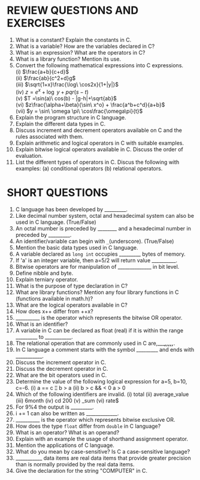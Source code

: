 # REVIEW QUESTIONS AND EXERCISES
1. What is a constant? Explain the constants in C. 
2. What is a variable? How are the variables declared in C? 
3. What is an expression? What are the operators in C? 
4. What is a library function? Mention its use. 
5. Convert the following mathematical expressions into C expressions. <br>
(i) $\frac{a+b}{c+d}$ <br>
(ii) $\frac{ab}{c^2+d}g$ <br>
(iii) $\sqrt{1+x}\frac{\log\ \cos2x\}{1+|y|}$ <br>
(iv) $z =e^x+ \log\ y+ pqr(s-t)$ <br>
(v) $T =\sin(a)\ cos(b) - |g-h|+\sqrt{ab}$ <br>
(vi) $z\frac{\alpha+\beta}{\sin\ x^o} + \frac{a^b+c^d}{a+b}$ <br>
(vii) $y = \sin\ \omega \pi\ \cos\frac{\omega\pi}{t}$ <br>
6. Explain the program structure in C language.
7. Explain the different data types in C.
8. Discuss increment and decrement operators available on C and the rules associated with them.
9. Explain arithmetic and logical operators in C with suitable examples.
10. Explain bitwise logical operators available in C. Discuss the order of evaluation.
11. List the different types of operators in C. Discus the following with examples: (a) conditional operators (b) relational operators.
# SHORT QUESTIONS 
1. C language has been developed by _________.
2. Like decimal number system, octal and hexadecimal system can also be used in C language. (True/False) 
3. An octal mumber is preceded by ________ and a hexadecimal number in preceded by _________.
4. An identifier/variable can begin with `_`(underscore). (True/False) 
5. Mention the basic data types used in C language. 
6. A variable declared as `long int` occupies _________ bytes of memory.
7. If 'a' is an integer variable, then a=5/2 will return value __________.
8. Bitwise operators are for manipulation of ______________ in bit level.
9. Define nibble and byte. 
10. Explain terniary operator. 
11. What is the purpose of type declaration in C?
12. What are library functions? Mention any four library functions in C (functions available in math.h)?
13. What are the logical operators available in C? 
14. How does x++ differ from ++x? 
15. __________ is the operator which represents the bitwise OR operator. 
16. What is an identifier? 
17. A variable in C can be declared as float (real) if it is within the range _________ to ___________.
18. The relational operation that are commonly used in C are,__________,___________,_________,___________,___________,_________.
19. In C language a comment starts with the symbol _________ and ends with ___________.
20. Discuss the increment operator in C. 
21. Discuss the decrement operator in C.
22. What are the bit operators used in C.
23. Determine the value of the following logical expression for a=5, b=10, c=-6.
    (i) a == c ¦¦ b > a
    (ii) b > c && < 0 a > 0
24. Which of the following identifiers are invalid.
    (i) total
    (ii) average_value
    (iii) 6month
    (iv) cd 200
    (v) _sum
    (vi) rate$
25. For 9%4 the output is _________.
26. i += 1 can also be written as _____________.
27. __________ is the operator which represents bitwise exclusive OR.
28. How does the type `float` differ from `double` in C language? 
29. What is an operator? What is an operand? 
30. Explain with an example the usage of shorthand assignment operator. 
31. Mention the applications of C language. 
32. What do you mean by case-sensitive? Is C a case-sensitive language? 
33. ___________ data items are real data items that provide greater precision than is normally provided by the real data items.
34. Give the declaration for the string "COMPUTER" in C. 








 
